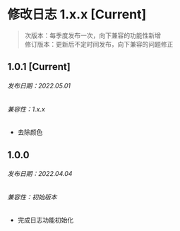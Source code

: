 # 修改日志 1.x.x [Current]

> 次版本：每季度发布一次，向下兼容的功能性新增  
> 修订版本：更新后不定时间发布，向下兼容的问题修正

## 1.0.1 [Current]
###### 发布日期：2022.05.01
###### 兼容性：1.x.x
+ 去除颜色

## 1.0.0 
###### 发布日期：2022.04.04
###### 兼容性：初始版本
+ 完成日志功能初始化
